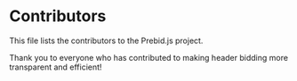 # Contributors

This file lists the contributors to the Prebid.js project.

Thank you to everyone who has contributed to making header bidding more transparent and efficient!

